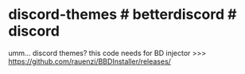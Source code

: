 # discord-themes # betterdiscord # discord
umm... discord themes? this code needs for BD injector >>> https://github.com/rauenzi/BBDInstaller/releases/
